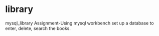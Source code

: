 # library
mysql_library
Assignment-Using mysql workbench  set up a database to enter, delete, search the books.
